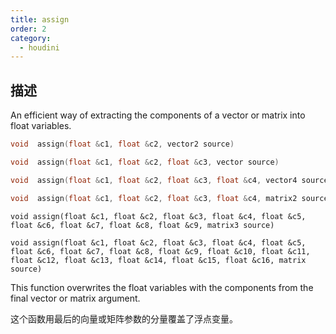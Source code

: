 ```yaml
---
title: assign
order: 2
category:
  - houdini
---
```

    
## 描述

An efficient way of extracting the components of a vector or matrix into float
variables.

```c
void  assign(float &c1, float &c2, vector2 source)
```

```c
void  assign(float &c1, float &c2, float &c3, vector source)
```

```c
void  assign(float &c1, float &c2, float &c3, float &c4, vector4 source)
```

```c
void  assign(float &c1, float &c2, float &c3, float &c4, matrix2 source)
```

`void assign(float &c1, float &c2, float &c3, float &c4, float &c5, float &c6, float &c7, float &c8, float &c9, matrix3 source)`

`void assign(float &c1, float &c2, float &c3, float &c4, float &c5, float &c6, float &c7, float &c8, float &c9, float &c10, float &c11, float &c12, float &c13, float &c14, float &c15, float &c16, matrix source)`

This function overwrites the float variables with the components from the
final vector or matrix argument.

这个函数用最后的向量或矩阵参数的分量覆盖了浮点变量。
